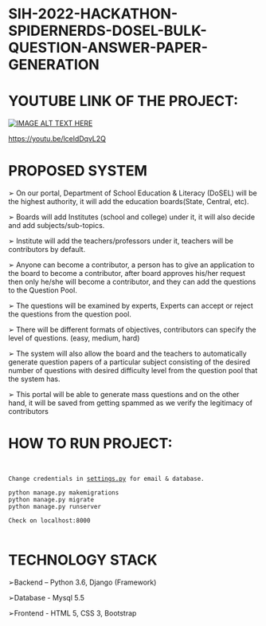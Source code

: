 # SIH-2022-HACKATHON-SPIDERNERDS-DOSEL-BULK-QUESTION-ANSWER-PAPER-GENERATION
# YOUTUBE LINK OF THE PROJECT:
[![IMAGE ALT TEXT HERE](https://img.youtube.com/vi/lceldDqvL2Q/0.jpg)](https://www.youtube.com/watch?v=lceldDqvL2Q)

https://youtu.be/lceldDqvL2Q

# PROPOSED SYSTEM
➢ On our portal, Department of School Education & Literacy (DoSEL) will be the highest authority, it will 
add the education boards(State, Central, etc). 

➢ Boards will add Institutes (school and college) under it, it will also decide and add subjects/sub-topics.

➢ Institute will add the teachers/professors under it, teachers will be contributors by default.

➢ Anyone can become a contributor, a person has to give an application to the board to become a 
contributor, after board approves his/her request then only he/she will become a contributor, and 
they can add the questions to the Question Pool.

➢ The questions will be examined by experts, Experts can accept or reject the questions from the 
question pool.

➢ There will be different formats of objectives, contributors can specify the level of questions. (easy, 
medium, hard)

➢ The system will also allow the board and the teachers to automatically generate question papers of a 
particular subject consisting of the desired number of questions with desired difficulty level from the 
question pool that the system has.

➢ This portal will be able to generate mass questions and on the other hand, it will be saved from 
getting spammed as we verify the legitimacy of contributors

# HOW TO RUN PROJECT:

<pre>
<code>

Change credentials in <a rel="license" href=https://github.com/narender-rk10/SIH-2022-HACKATHON-SPIDERNERDS-DOSEL-BULK-QUESTION-ANSWER-PAPER-GENERATION/blob/06089244cc0cf2ad150f7b7f2ce61bd0c0233e15/spidernerds/settings.py">settings.py</a> for email & database.

python manage.py makemigrations
python manage.py migrate
python manage.py runserver

Check on localhost:8000
</code>
</pre>

# TECHNOLOGY STACK

➢Backend – Python 3.6, Django (Framework)

➢Database - Mysql 5.5

➢Frontend - HTML 5, CSS 3, Bootstrap
